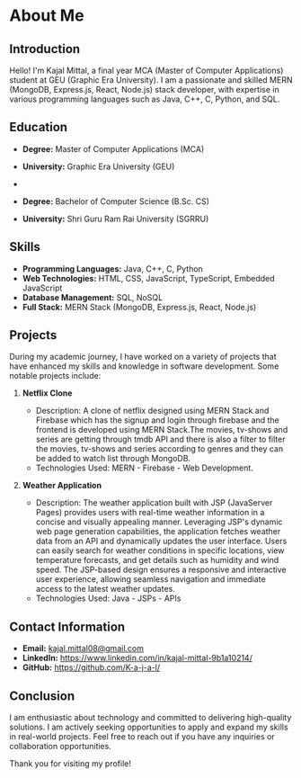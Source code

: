 # About Me

## Introduction

Hello! I'm Kajal Mittal, a final year MCA (Master of Computer Applications) student at GEU (Graphic Era University). I am a passionate and skilled MERN (MongoDB, Express.js, React, Node.js) stack developer, with expertise in various programming languages such as Java, C++, C, Python, and SQL.

## Education

- **Degree:** Master of Computer Applications (MCA)
- **University:** Graphic Era University (GEU)

- 
- **Degree:** Bachelor of Computer Science (B.Sc. CS)
- **University:** Shri Guru Ram Rai University (SGRRU)

## Skills

- **Programming Languages:** Java, C++, C, Python
- **Web Technologies:** HTML, CSS, JavaScript, TypeScript, Embedded JavaScript
- **Database Management:** SQL, NoSQL
- **Full Stack:** MERN Stack (MongoDB, Express.js, React, Node.js)

## Projects

During my academic journey, I have worked on a variety of projects that have enhanced my skills and knowledge in software development. Some notable projects include:

1. **Netflix Clone**
   - Description: A clone of netflix designed using MERN Stack and Firebase which has the signup and login through firebase and the frontend is       developed using MERN Stack.The movies, tv-shows and series are getting through tmdb API and there is also a filter to filter the movies, tv-shows and series according to genres and they can be added to watch list through MongoDB.
   - Technologies Used: MERN - Firebase - Web Development.

2. **Weather Application**
   - Description: The weather application built with JSP (JavaServer Pages) provides users with real-time weather information in a concise and visually appealing manner. Leveraging JSP's dynamic web page generation capabilities, the application fetches weather data from an API and dynamically updates the user interface. Users can easily search for weather conditions in specific locations, view temperature forecasts, and get details such as humidity and wind speed. The JSP-based design ensures a responsive and interactive user experience, allowing seamless navigation and immediate access to the latest weather updates.
   - Technologies Used: Java - JSPs - APIs


## Contact Information

- **Email:** kajal.mittal08@gmail.com
- **LinkedIn:** https://www.linkedin.com/in/kajal-mittal-9b1a10214/
- **GitHub:** https://github.com/K-a-j-a-l/

## Conclusion

I am enthusiastic about technology and committed to delivering high-quality solutions. I am actively seeking opportunities to apply and expand my skills in real-world projects. Feel free to reach out if you have any inquiries or collaboration opportunities.

Thank you for visiting my profile!

